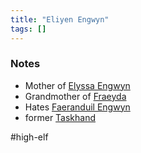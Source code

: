 ```yaml
---
title: "Eliyen Engwyn"
tags: []
---
```


### Notes

- Mother of [Elyssa Engwyn](content/NPCs/Elyssa%20Engwyn.md)
- Grandmother of [Fraeyda](content/PCs/Fraeyda.md)
- Hates [Faeranduil Engwyn](content/NPCs/Faeranduil%20Engwyn.md)
- former [Taskhand](content/NPCs/Elyssa%20Engwyn.md)

#high-elf 